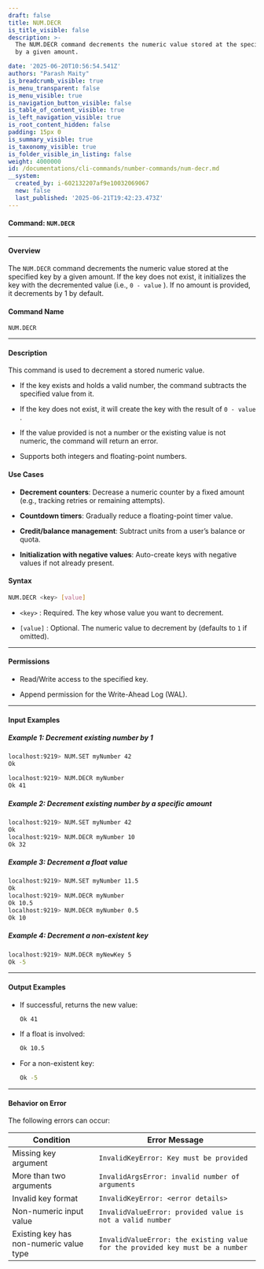 ```yaml
---
draft: false
title: NUM.DECR
is_title_visible: false
description: >-
  The NUM.DECR command decrements the numeric value stored at the specified key
  by a given amount.

date: '2025-06-20T10:56:54.541Z'
authors: "Parash Maity"
is_breadcrumb_visible: true
is_menu_transparent: false
is_menu_visible: true
is_navigation_button_visible: false
is_table_of_content_visible: true
is_left_navigation_visible: true
is_root_content_hidden: false
padding: 15px 0
is_summary_visible: true
is_taxonomy_visible: true
is_folder_visible_in_listing: false
weight: 4000000
id: /documentations/cli-commands/number-commands/num-decr.md
__system:
  created_by: i-602132207af9e10032069067
  new: false
  last_published: '2025-06-21T19:42:23.473Z'
---
```

#### Command: `NUM.DECR` 

***

#### Overview

The `NUM.DECR` command decrements the numeric value stored at the specified key by a given amount. If the key does not exist, it initializes the key with the decremented value (i.e., `0 - value` ). If no amount is provided, it decrements by 1 by default.

#### Command Name

 `NUM.DECR` 

***

#### Description

This command is used to decrement a stored numeric value.

* If the key exists and holds a valid number, the command subtracts the specified value from it.

* If the key does not exist, it will create the key with the result of `0 - value` .

* If the value provided is not a number or the existing value is not numeric, the command will return an error.

* Supports both integers and floating-point numbers.

#### Use Cases

* **Decrement counters**: Decrease a numeric counter by a fixed amount (e.g., tracking retries or remaining attempts).

* **Countdown timers**: Gradually reduce a floating-point timer value.

* **Credit/balance management**: Subtract units from a user’s balance or quota.

* **Initialization with negative values**: Auto-create keys with negative values if not already present.

#### Syntax

```bash 
NUM.DECR <key> [value]
```

*  `<key>` : Required. The key whose value you want to decrement.

*  `[value]` : Optional. The numeric value to decrement by (defaults to `1` if omitted).

***

#### Permissions

* Read/Write access to the specified key.

* Append permission for the Write-Ahead Log (WAL).

***

#### Input Examples

##### Example 1: Decrement existing number by 1

```bash 
localhost:9219> NUM.SET myNumber 42
Ok

localhost:9219> NUM.DECR myNumber
Ok 41
```

##### Example 2: Decrement existing number by a specific amount

```bash 
localhost:9219> NUM.SET myNumber 42
Ok
localhost:9219> NUM.DECR myNumber 10
Ok 32
```

##### Example 3: Decrement a float value

```bash 
localhost:9219> NUM.SET myNumber 11.5
Ok
localhost:9219> NUM.DECR myNumber
Ok 10.5
localhost:9219> NUM.DECR myNumber 0.5
Ok 10
```

##### Example 4: Decrement a non-existent key

```bash 
localhost:9219> NUM.DECR myNewKey 5
Ok -5
```

***

#### Output Examples

* If successful, returns the new value:

  ```bash 
  Ok 41
  ```

* If a float is involved:

  ```bash 
  Ok 10.5
  ```

* For a non-existent key:

  ```bash 
  Ok -5
  ```

***

#### Behavior on Error

The following errors can occur:

| Condition                               | Error Message                                                                   |
| --------------------------------------- | ------------------------------------------------------------------------------- |
| Missing key argument                    |  `InvalidKeyError: Key must be provided`                                        |
| More than two arguments                 |  `InvalidArgsError: invalid number of arguments`                                |
| Invalid key format                      |  `InvalidKeyError: <error details>`                                             |
| Non-numeric input value                 |  `InvalidValueError: provided value is not a valid number`                      |
| Existing key has non-numeric value type |  `InvalidValueError: the existing value for the provided key must be a number`  |

 

